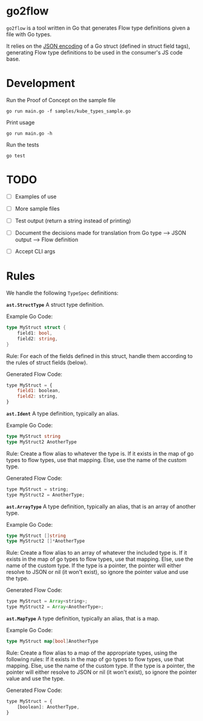 # go2flow

`go2flow` is a tool written in Go that generates Flow type definitions given a file with Go types.

It relies on the [JSON encoding](https://golang.org/pkg/encoding/json/) of a Go struct (defined in struct field tags), generating Flow type definitions to be used in the consumer's JS code base.

# Development

Run the Proof of Concept on the sample file
```
go run main.go -f samples/kube_types_sample.go
```

Print usage
```
go run main.go -h
```

Run the tests
```
go test
```

# TODO
- [ ] Examples of use
- [ ] More sample files
- [ ] Test output (return a string instead of printing)
- [ ] Document the decisions made for translation from Go type --> JSON output --> Flow definition
- [ ] Accept CLI args


# Rules

We handle the following `TypeSpec` definitions:

**`ast.StructType`**
A struct type definition.

Example Go Code:
```go
type MyStruct struct {
    field1: bool,
    field2: string,
}
```

Rule: For each of the fields defined in this struct, handle them according to the rules of struct fields (below).

Generated Flow Code:
```js
type MyStruct = {
    field1: boolean,
    field2: string,
}
```

**`ast.Ident`**
A type definition, typically an alias.

Example Go Code:
```go
type MyStruct string
type MyStruct2 AnotherType
```

Rule: Create a flow alias to whatever the type is. If it exists in the map of go types to flow types, use that mapping. Else, use the name of the custom type.

Generated Flow Code:
```js
type MyStruct = string;
type MyStruct2 = AnotherType;
```

**`ast.ArrayType`**
A type definition, typically an alias, that is an array of another type.

Example Go Code:
```go
type MyStruct []string
type MyStruct2 []*AnotherType
```

Rule: Create a flow alias to an array of whatever the included type is. If it exists in the map of go types to flow types, use that mapping. Else, use the name of the custom type. If the type is a pointer, the pointer will either resolve to JSON or nil (it won't exist), so ignore the pointer value and use the type.

Generated Flow Code:
```js
type MyStruct = Array<string>;
type MyStruct2 = Array<AnotherType>;
```

**`ast.MapType`**
A type definition, typically an alias, that is a map.

Example Go Code:
```go
type MyStruct map[bool]AnotherType
```

Rule: Create a flow alias to a map of the appropriate types, using the following rules: If it exists in the map of go types to flow types, use that mapping. Else, use the name of the custom type. If the type is a pointer, the pointer will either resolve to JSON or nil (it won't exist), so ignore the pointer value and use the type.

Generated Flow Code:
```js
type MyStruct = {
    [boolean]: AnotherType,
}
```

